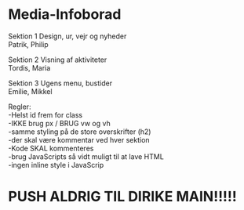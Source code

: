 # Media-Infoborad

Sektion 1		Design, ur, vejr og nyheder
<br>Patrik, Philip


Sektion 2		Visning af aktiviteter
<br>Tordis, Maria


Sektion 3		Ugens menu, bustider
<br>Emilie, Mikkel



Regler:
<br>-Helst id frem for class 
<br>-IKKE brug px   /   BRUG vw og vh
<br>-samme styling på de store overskrifter (h2)
<br>-der skal være kommentar ved hver sektion
<br>-Kode SKAL kommenteres
<br>-brug JavaScripts så vidt muligt til at lave HTML 
<br>-ingen inline style i JavaScrip<br>  

# PUSH ALDRIG TIL DIRIKE MAIN!!!!!
